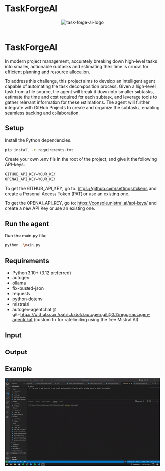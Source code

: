 # TaskForgeAI
<div align="center">
  <img src="https://github.com/user-attachments/assets/d42acbc7-6ce5-485a-8064-a5dcbf3faec6" alt="task-forge-ai-logo">
</div>

<br>

# TaskForgeAI

In modern project management, accurately breaking down high-level tasks into smaller, actionable subtasks and estimating their time is crucial for efficient planning and resource allocation. 

To address this challenge, this project aims to develop an intelligent agent capable of automating the task decomposition process. Given a high-level task from a file source, the agent will break it down into smaller subtasks, estimate the time and cost required for each subtask, and leverage tools to gather relevant information for these estimations. The agent will further integrate with GitHub Projects to create and organize the subtasks, enabling seamless tracking and collaboration.

## Setup

Install the Python dependencies.

```bash
pip install -r requirements.txt
```

Create your own .env file in the root of the project, and give it the following API-keys: 
```
GITHUB_API_KEY=YOUR_KEY
OPENAI_API_KEY=YOUR_KEY
```

To get the GITHUB_API_KEY, go to: https://github.com/settings/tokens and create a Personal Access Token (PAT) or use an existing one.

To get the OPENAI_API_KEY, go to: https://console.mistral.ai/api-keys/ and create a new API Key or use an existing one.

## Run the agent

Run the main.py file:
```bash
python .\main.py
```

## Requirements

- Python 3.10+ (3.12 preferred)
- autogen
- ollama
- fix-busted-json
- requests
- python-dotenv
- mistralai
- autogen-agentchat @ git+https://github.com/patrickstolc/autogen.git@0.2#egg=autogen-agentchat (custom fix for ratelimiting using the free Mistral AI)

## Input


## Output

## Example
<img src="./assets//run_example_TaskForgeAI.gif"/>
